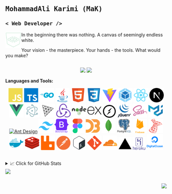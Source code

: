 <!-- https://github.com/makarimi76/ -->
<!-- April 16, 2021 -->
<!-- LEAVE A STAR, IF YOU LIKE IT ! -->

<h2><samp>MohammadAli Karimi (MaK)</samp></h2>
<h3><samp>&lt; Web Developer /&gt;</samp></h3>
<a target="_blank" href="https://github.com/makarimi76">
  <img align="left" src="https://raw.githubusercontent.com/devicons/devicon/master/icons/devicon/devicon-line.svg"
    alt="MohammadAli Karimi" width="50" height="50" /></a>
In the beginning there was nothing. A canvas of seemingly endless white.

Your vision - the masterpiece. Your hands - the tools. What would you make?

<h2></h2>

<p align="center">
  <a href="https://www.linkedin.com/in/mak-dev/"><img
      src="https://img.shields.io/badge/-LinkedIn-blue?style=for-the-badge&logo=Linkedin&logoColor=white&link=https://www.linkedin.com/in/makarimi76/"></a>
  <a href="mailto:ma.karimi76@gmail.com"><img
      src="https://img.shields.io/badge/-Gmail-f4f4f4?style=for-the-badge&labelColor=f4f4f4&logo=gmail&logoColor=D14836&link=mailto:ma.karimi76@gmail.com/"></a>
</p>


**Languages and Tools:**
<p align="center">
  <a target="_blank" href="https://javascript.info/"><img
      src="https://raw.githubusercontent.com/devicons/devicon/master/icons/javascript/javascript-plain.svg"
      alt="JavaScript" width="45" height="45" /></a>
  <a target="_blank" href="https://www.typescriptlang.org/"><img
      src="https://raw.githubusercontent.com/devicons/devicon/master/icons/typescript/typescript-original.svg"
      alt="TypeScript" width="45" height="45" /></a>
  <a target="_blank" href="https://go.dev/"><img
      src="https://raw.githubusercontent.com/devicons/devicon/master/icons/go/go-original-wordmark.svg"
      alt="GoLang" width="45" height="45" /></a>
  <a target="_blank" href="https://java.com/"><img
      src="https://raw.githubusercontent.com/devicons/devicon/master/icons/java/java-original.svg"
      alt="Java" width="45" height="45" /></a>
  <a target="_blank" href="https://www.w3schools.com/html/"><img
      src="https://raw.githubusercontent.com/devicons/devicon/master/icons/html5/html5-original.svg" alt="HTML"
      width="45" height="45" /></a>
  <a target="_blank" href="https://www.w3schools.com/css/"><img
      src="https://raw.githubusercontent.com/devicons/devicon/master/icons/css3/css3-original.svg" alt="CSS" width="45"
      height="45" /></a>
  <a target="_blank" href="https://vitejs.dev/"><img
      src="https://raw.githubusercontent.com/devicons/devicon/master/icons/vitejs/vitejs-original.svg" alt="ViteJS"
      width="45" height="45" /></a>
  <a target="_blank" href="https://webpack.js.org/"><img
      src="https://raw.githubusercontent.com/devicons/devicon/master/icons/webpack/webpack-original.svg" alt="Webpack"
      width="45" height="45" /></a>
  <a target="_blank" href="https://reactjs.org/"><img
      src="https://raw.githubusercontent.com/devicons/devicon/master/icons/react/react-original.svg" alt="ReactJS"
      width="45" height="45" /></a>
  <a target="_blank" href="https://nextjs.org/"><img
      src="https://raw.githubusercontent.com/devicons/devicon/master/icons/nextjs/nextjs-original.svg"
      alt="NextJS" width="45" height="45" /></a>
  <a target="_blank" href="https://veujs.org/"><img
      src="https://raw.githubusercontent.com/devicons/devicon/master/icons/vuejs/vuejs-original.svg"
      alt="VeuJS" width="45" height="45" /></a>
  <a target="_blank" href="https://electronjs.org/"><img
      src="https://raw.githubusercontent.com/devicons/devicon/master/icons/electron/electron-original.svg"
      alt="ElectronJS" width="45" height="45" /></a>
  <a target="_blank" href="https://threejs.org/"><img
      src="https://raw.githubusercontent.com/devicons/devicon/master/icons/threejs/threejs-original.svg"
      alt="ThreeJS" width="45" height="45" /></a>
  <a target="_blank" href="https://redux.js.org/"><img
      src="https://raw.githubusercontent.com/devicons/devicon/master/icons/redux/redux-original.svg" alt="Redux"
      width="45" height="45" /></a>
  <a target="_blank" href="https://nodejs.org/"><img
      src="https://raw.githubusercontent.com/devicons/devicon/master/icons/nodejs/nodejs-original-wordmark.svg" alt="NodeJS"
      width="45" height="45" /></a>
  <a target="_blank" href="https://expressjs.com/"><img
      src="https://raw.githubusercontent.com/devicons/devicon/master/icons/express/express-original.svg"
      alt="Express" width="45" height="45" /></a>
  <a target="_blank" href="https://socket.io/"><img
      src="https://raw.githubusercontent.com/devicons/devicon/master/icons/socketio/socketio-original.svg"
      alt="Socket.io" width="40" height="40" /></a>
  <a target="_blank" href="https://jquery.com/"><img
      src="https://raw.githubusercontent.com/devicons/devicon/master/icons/jquery/jquery-original-wordmark.svg"
      alt="jQuery" width="45" height="45" /></a>
  <a target="_blank" href="https://sass-lang.com/"><img
      src="https://raw.githubusercontent.com/devicons/devicon/master/icons/sass/sass-original.svg" alt="Sass" width="45"
      height="45" /></a>
  <a target="_blank" href="https://material-ui.com/"><img
      src="https://raw.githubusercontent.com/devicons/devicon/master/icons/materialui/materialui-original.svg"
      alt="Material-UI" width="45" height="45" /></a>
  <a target="_blank" href="https://ant.design/"><img
      src="https://gw.alipayobjects.com/zos/rmsportal/KDpgvguMpGfqaHPjicRK.svg" alt="Ant Design" width="45"
      height="45" /></a>
  <a target="_blank" href="https://tailwindcss.com/"><img
      src="https://raw.githubusercontent.com/devicons/devicon/master/icons/tailwindcss/tailwindcss-original.svg"
      alt="TailwindCSS" width="45" height="45" /></a>
  <a target="_blank" href="https://getbootstrap.com/"><img
      src="https://raw.githubusercontent.com/devicons/devicon/master/icons/bootstrap/bootstrap-plain-wordmark.svg"
      alt="Bootstrap" width="45" height="45" /></a>
  <a target="_blank" href="https://www.figma.com/"><img
      src="https://raw.githubusercontent.com/devicons/devicon/master/icons/figma/figma-original.svg" alt="Figma"
      width="45" height="45" /></a>
  <a target="_blank" href="https://d3js.org/"><img
      src="https://raw.githubusercontent.com/devicons/devicon/master/icons/d3js/d3js-plain.svg" alt="D3JS" width="45"
      height="45" /></a>
  <a target="_blank" href="https://www.mongodb.com/"><img
      src="https://raw.githubusercontent.com/devicons/devicon/master/icons/mongodb/mongodb-original.svg"
      alt="mongoDB" width="45" height="45" /></a>
  <a target="_blank" href="https://postgresql.org/"><img
      src="https://raw.githubusercontent.com/devicons/devicon/master/icons/postgresql/postgresql-original-wordmark.svg"
      alt="postgreSQL" width="45" height="45" /></a>
  <a target="_blank" href="https://firebase.google.com/"><img
      src="https://raw.githubusercontent.com/devicons/devicon/master/icons/firebase/firebase-plain-wordmark.svg"
      alt="Firebase" width="45" height="45" /></a>
  <a target="_blank" href="https://www.microsoft.com/en-us/sql-server"><img
      src="https://raw.githubusercontent.com/devicons/devicon/master/icons/microsoftsqlserver/microsoftsqlserver-plain.svg"
      alt="SQL Server" width="45" height="45" /></a>
  <a target="_blank" href="https://docker.com"><img
      src="https://raw.githubusercontent.com/devicons/devicon/master/icons/docker/docker-plain.svg"
      alt="Docker" width="45" height="45" /></a>
  <a target="_blank" href="https://redis.io"><img
      src="https://raw.githubusercontent.com/devicons/devicon/master/icons/redis/redis-original.svg"
      alt="Redis" width="45" height="45" /></a>
  <a target="_blank" href="https://rabbitmq.com"><img
      src="https://raw.githubusercontent.com/devicons/devicon/master/icons/rabbitmq/rabbitmq-original.svg"
      alt="RabbitMQ" width="45" height="45" /></a>
  <a target="_blank" href="https://postman.com/"><img
      src="https://raw.githubusercontent.com/devicons/devicon/master/icons/postman/postman-original.svg" alt="Postman" width="45"
      height="45" /></a>
  <a target="_blank" href="https://gnu.org/"><img
      src="https://raw.githubusercontent.com/devicons/devicon/master/icons/bash/bash-original.svg" alt="Bash" width="45"
      height="45" /></a>
  <a target="_blank" href="https://git-scm.com/"><img
      src="https://raw.githubusercontent.com/devicons/devicon/master/icons/git/git-plain.svg" alt="git" width="45"
      height="45" /></a>
  <a target="_blank" href="https://cloudflare.com/"><img
      src="https://raw.githubusercontent.com/devicons/devicon/master/icons/cloudflare/cloudflare-original.svg"
      alt="Cloudflare" width="45" height="45" /></a>
  <a target="_blank" href="https://vercel.com/"><img
      src="https://raw.githubusercontent.com/devicons/devicon/master/icons/vercel/vercel-original.svg"
      alt="Vercel" width="40" height="40" /></a>
  <a target="_blank" href="https://heroku.com/"><img
      src="https://raw.githubusercontent.com/devicons/devicon/master/icons/heroku/heroku-original-wordmark.svg"
      alt="heroku" width="40" height="40" /></a>
  <a target="_blank" href="https://digitalocean.com/"><img
      src="https://raw.githubusercontent.com/devicons/devicon/master/icons/digitalocean/digitalocean-original-wordmark.svg"
      alt="DigitalOcean" width="50" height="50" /></a>
</p>

<h2></h2>

<details>
  <summary>📈 Click for GitHub Stats</summary>
  <br></br>
  <img alt="GitHub Stats" align="top" width="67%"
    src="https://github-readme-stats.vercel.app/api?username=makarimi76&theme=dracula" />
  <img alt="Top Language" align="center" width="32.5%"
    src="https://github-readme-stats.vercel.app/api/top-langs/?username=makarimi76&langs_count=4&theme=dracula" />
</details>

<a href="https://github.com/makarimi76/react-navigation" target="_blank">
  <img align="center"
    src="https://github-readme-stats.vercel.app/api/pin/?username=makarimi76&repo=react-navigation&theme=dracula" />
</a>

<h2></h2>

<img align="right"
  src="https://vbr.nathanchung.dev/badge?page_id=https://github.com/makarimi76&lcolor=fff&color=000&style=for-the-badge&logo=Github&logoColor=181717&hit=false">
